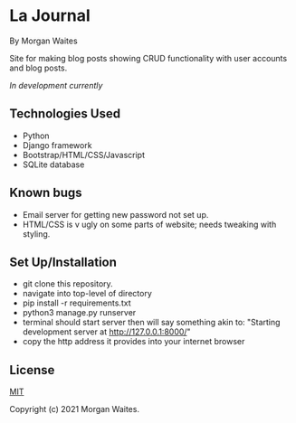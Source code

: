 # La Journal

By Morgan Waites

Site for making blog posts showing CRUD functionality with user accounts and blog posts.

*In development currently*

## Technologies Used
* Python
* Django framework
* Bootstrap/HTML/CSS/Javascript
* SQLite database

## Known bugs
* Email server for getting new password not set up.
* HTML/CSS is v ugly on some parts of website; needs tweaking with styling.

## Set Up/Installation
* git clone this repository.
* navigate into top-level of directory
* pip install -r requirements.txt
* python3 manage.py runserver
* terminal should start server then will say something akin to: "Starting development server at http://127.0.0.1:8000/"
* copy the http address it provides into your internet browser

## License
[MIT](https://opensource.org/licenses/MIT)

Copyright (c) 2021 Morgan Waites.

